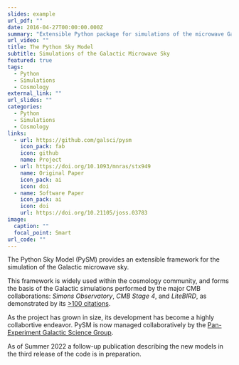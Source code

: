 ```yaml
---
slides: example
url_pdf: ""
date: 2016-04-27T00:00:00.000Z
summary: "Extensible Python package for simulations of the microwave Galactic sky. "
url_video: ""
title: The Python Sky Model
subtitle: Simulations of the Galactic Microwave Sky
featured: true
tags:
  - Python
  - Simulations
  - Cosmology
external_link: ""
url_slides: ""
categories:
  - Python
  - Simulations
  - Cosmology
links:
  - url: https://github.com/galsci/pysm
    icon_pack: fab
    icon: github
    name: Project
  - url: https://doi.org/10.1093/mnras/stx949
    name: Original Paper
    icon_pack: ai
    icon: doi
  - name: Software Paper
    icon_pack: ai
    icon: doi
    url: https://doi.org/10.21105/joss.03783
image:
  caption: ""
  focal_point: Smart
url_code: ""
---
```

The Python Sky Model (PySM) provides an extensible framework for the simulation of the Galactic microwave sky. 

This framework is widely used within the cosmology community, and forms the basis of the Galactic simulations performed by the major CMB collaborations: *Simons Observatory*, *CMB Stage 4*, and *LiteBIRD*, as demonstrated by its [\>100 citations](https://scholar.google.com/citations?view_op=view_citation&hl=en&user=tfNPd34AAAAJ&citation_for_view=tfNPd34AAAAJ:eQOLeE2rZwMC). 

As the project has grown in size, its development has become a highly collabortive endeavor. PySM is now managed collaboratively by the [Pan-Experiment Galactic Science Group](https://github.com/galsci). 

As of Summer 2022 a follow-up publication describing the new models in the third release of the code is in preparation.